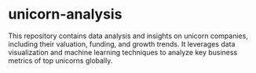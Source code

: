 # unicorn-analysis
This repository contains data analysis and insights on unicorn companies, including their valuation, funding, and growth trends. It leverages data visualization and machine learning techniques to analyze key business metrics of top unicorns globally.
